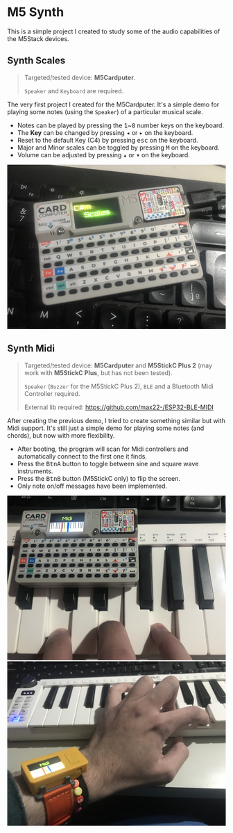 # M5 Synth

This is a simple project I created to study some of the audio capabilities of the M5Stack devices.

## Synth Scales
> Targeted/tested device: **M5Cardputer**.
>
>`Speaker` and `Keyboard` are required.

The very first project I created for the M5Cardputer.
It's a simple demo for playing some notes (using the `Speaker`) of a particular musical scale.

- Notes can be played by pressing the <kbd>1</kbd>~<kbd>8</kbd> number keys on the keyboard.
- The **Key** can be changed by pressing <kbd>◂</kbd> or <kbd>▸</kbd> on the keyboard.
- Reset to the default Key (C4) by pressing <kbd>esc</kbd> on the keyboard.
- Major and Minor scales can be toggled by pressing <kbd>M</kbd> on the keyboard.
- Volume can be adjusted by pressing <kbd>▴</kbd> or <kbd>▾</kbd> on the keyboard.

![synth-scales](synth-scales.jpg)

## Synth Midi
> Targeted/tested device: **M5Cardputer** and **M5StickC Plus 2** (may work with **M5StickC Plus**, but has not been tested).
>
>`Speaker` (`Buzzer` for the M5StickC Plus 2), `BLE` and a Bluetooth Midi Controller required.
>
> External lib required: https://github.com/max22-/ESP32-BLE-MIDI

After creating the previous demo, I tried to create something similar but with Midi support.
It's still just a simple demo for playing some notes (and chords), but now with more flexibility.

- After booting, the program will scan for Midi controllers and automatically connect to the first one it finds.
- Press the <kbd>BtnA</kbd> button to toggle between sine and square wave instruments.
- Press the <kbd>BtnB</kbd> button (M5StickC only) to flip the screen.
- Only note on/off messages have been implemented.

![synth-midi](synth-midi.jpg)
![synth-midi](synth-midi-stickc.jpg)
